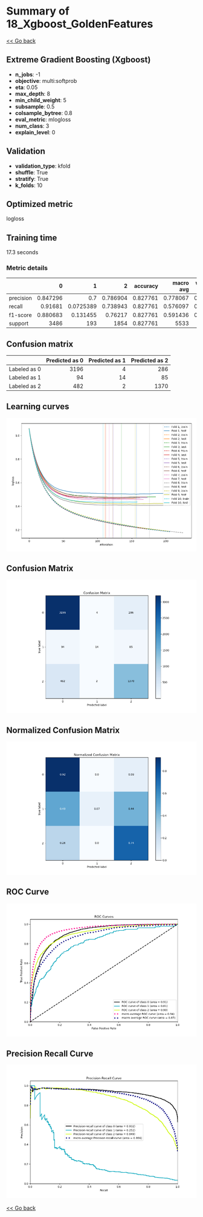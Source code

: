 # Summary of 18_Xgboost_GoldenFeatures

[<< Go back](../README.md)


## Extreme Gradient Boosting (Xgboost)
- **n_jobs**: -1
- **objective**: multi:softprob
- **eta**: 0.05
- **max_depth**: 8
- **min_child_weight**: 5
- **subsample**: 0.5
- **colsample_bytree**: 0.8
- **eval_metric**: mlogloss
- **num_class**: 3
- **explain_level**: 0

## Validation
 - **validation_type**: kfold
 - **shuffle**: True
 - **stratify**: True
 - **k_folds**: 10

## Optimized metric
logloss

## Training time

17.3 seconds

### Metric details
|           |           0 |           1 |           2 |   accuracy |   macro avg |   weighted avg |   logloss |
|:----------|------------:|------------:|------------:|-----------:|------------:|---------------:|----------:|
| precision |    0.847296 |   0.7       |    0.786904 |   0.827761 |    0.778067 |       0.821922 |  0.456344 |
| recall    |    0.91681  |   0.0725389 |    0.738943 |   0.827761 |    0.576097 |       0.827761 |  0.456344 |
| f1-score  |    0.880683 |   0.131455  |    0.76217  |   0.827761 |    0.591436 |       0.814837 |  0.456344 |
| support   | 3486        | 193         | 1854        |   0.827761 | 5533        |    5533        |  0.456344 |


## Confusion matrix
|              |   Predicted as 0 |   Predicted as 1 |   Predicted as 2 |
|:-------------|-----------------:|-----------------:|-----------------:|
| Labeled as 0 |             3196 |                4 |              286 |
| Labeled as 1 |               94 |               14 |               85 |
| Labeled as 2 |              482 |                2 |             1370 |

## Learning curves
![Learning curves](learning_curves.png)
## Confusion Matrix

![Confusion Matrix](confusion_matrix.png)


## Normalized Confusion Matrix

![Normalized Confusion Matrix](confusion_matrix_normalized.png)


## ROC Curve

![ROC Curve](roc_curve.png)


## Precision Recall Curve

![Precision Recall Curve](precision_recall_curve.png)



[<< Go back](../README.md)
